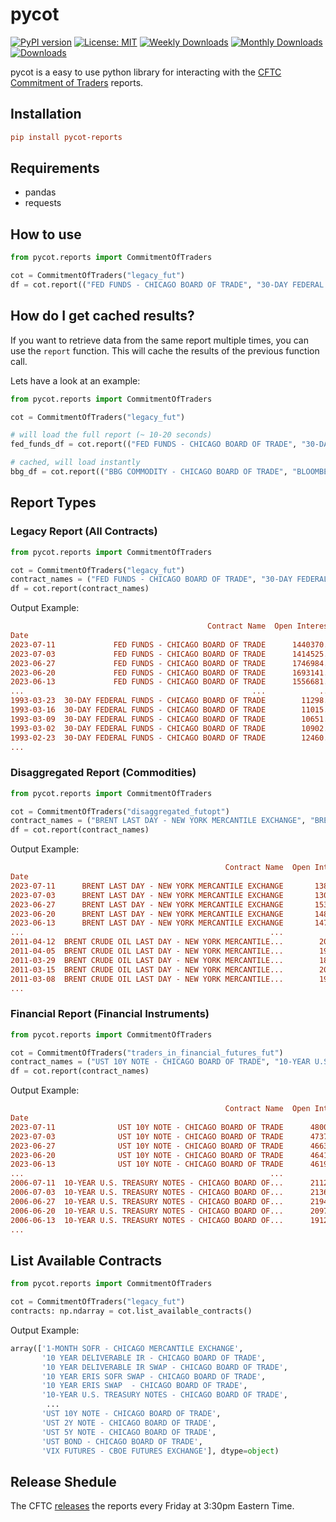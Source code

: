 # pycot

[![PyPI version](https://d25lcipzij17d.cloudfront.net/badge.svg?id=py&r=r&ts=1683906897&type=6e&v=0.1.1&x2=0)](https://badge.fury.io/py/pycot-reports)
[![License: MIT](https://img.shields.io/badge/License-MIT-red.svg)](https://github.com/philsv/pycot/blob/main/LICENSE)
[![Weekly Downloads](https://static.pepy.tech/personalized-badge/pycot-reports?period=week&units=international_system&left_color=grey&right_color=blue&left_text=downloads/week)](https://pepy.tech/project/pycot-reports)
[![Monthly Downloads](https://static.pepy.tech/personalized-badge/pycot-reports?period=month&units=international_system&left_color=grey&right_color=blue&left_text=downloads/month)](https://pepy.tech/project/pycot-reports)
[![Downloads](https://static.pepy.tech/personalized-badge/pycot-reports?period=total&units=international_system&left_color=grey&right_color=blue&left_text=downloads)](https://pepy.tech/project/pycot-reports)

pycot is a easy to use python library for interacting with the [CFTC Commitment of Traders](https://www.cftc.gov/MarketReports/CommitmentsofTraders/index.htm) reports.

## Installation

```ini
pip install pycot-reports
```

## Requirements

* pandas
* requests

## How to use

```python
from pycot.reports import CommitmentOfTraders

cot = CommitmentOfTraders("legacy_fut")
df = cot.report(("FED FUNDS - CHICAGO BOARD OF TRADE", "30-DAY FEDERAL FUNDS - CHICAGO BOARD OF TRADE"))
```

## How do I get cached results?

If you want to retrieve data from the same report multiple times, you can use the `report` function. This will cache the results of the previous function call.

Lets have a look at an example:

```python
from pycot.reports import CommitmentOfTraders

cot = CommitmentOfTraders("legacy_fut")

# will load the full report (~ 10-20 seconds)
fed_funds_df = cot.report(("FED FUNDS - CHICAGO BOARD OF TRADE", "30-DAY FEDERAL FUNDS - CHICAGO BOARD OF TRADE"))

# cached, will load instantly
bbg_df = cot.report(("BBG COMMODITY - CHICAGO BOARD OF TRADE", "BLOOMBERG COMMODITY INDEX - CHICAGO BOARD OF TRADE"))
```

## Report Types

### Legacy Report (All Contracts)

```python
from pycot.reports import CommitmentOfTraders

cot = CommitmentOfTraders("legacy_fut")
contract_names = ("FED FUNDS - CHICAGO BOARD OF TRADE", "30-DAY FEDERAL FUNDS - CHICAGO BOARD OF TRADE")
df = cot.report(contract_names)
```

Output Example:

```ini
                                            Contract Name  Open Interest  ...  Net Change, Large Spec  Net % of OI, Large Spec
Date                                                                      ...                                                                                                                                  
2023-07-11             FED FUNDS - CHICAGO BOARD OF TRADE      1440370.0  ...                -58101.0                    -11.5
2023-07-03             FED FUNDS - CHICAGO BOARD OF TRADE      1414525.0  ...                -17553.0                     -7.5
2023-06-27             FED FUNDS - CHICAGO BOARD OF TRADE      1746984.0  ...                 12437.0                     -5.1
2023-06-20             FED FUNDS - CHICAGO BOARD OF TRADE      1693141.0  ...                 84512.0                     -6.0
2023-06-13             FED FUNDS - CHICAGO BOARD OF TRADE      1556681.0  ...                 60704.0                    -12.0
...                                                   ...            ...  ...                     ...                      ...
1993-03-23  30-DAY FEDERAL FUNDS - CHICAGO BOARD OF TRADE        11298.0  ...                   106.0                      9.1
1993-03-16  30-DAY FEDERAL FUNDS - CHICAGO BOARD OF TRADE        11015.0  ...                    -8.0                      8.3
1993-03-09  30-DAY FEDERAL FUNDS - CHICAGO BOARD OF TRADE        10651.0  ...                   -51.0                      8.8
1993-03-02  30-DAY FEDERAL FUNDS - CHICAGO BOARD OF TRADE        10902.0  ...                  -190.0                      9.0
1993-02-23  30-DAY FEDERAL FUNDS - CHICAGO BOARD OF TRADE        12460.0  ...                   -83.0                      9.4
...
```

### Disaggregated Report (Commodities)

```python
from pycot.reports import CommitmentOfTraders

cot = CommitmentOfTraders("disaggregated_futopt")
contract_names = ("BRENT LAST DAY - NEW YORK MERCANTILE EXCHANGE", "BRENT CRUDE OIL LAST DAY - NEW YORK MERCANTILE EXCHANGE")
df = cot.report(contract_names)
```

Output Example:

```ini
                                                Contract Name  Open Interest   ...  Net Change Managed Money  Net % of OI Managed Money
Date                                                                           ...                                                                                                                            
2023-07-11      BRENT LAST DAY - NEW YORK MERCANTILE EXCHANGE       138358.0   ...                  -2134.0                        -2.9
2023-07-03      BRENT LAST DAY - NEW YORK MERCANTILE EXCHANGE       130715.0   ...                   9436.0                        -1.4
2023-06-27      BRENT LAST DAY - NEW YORK MERCANTILE EXCHANGE       153190.0   ...                  -6135.0                        -7.4
2023-06-20      BRENT LAST DAY - NEW YORK MERCANTILE EXCHANGE       148800.0   ...                   2367.0                        -3.5
2023-06-13      BRENT LAST DAY - NEW YORK MERCANTILE EXCHANGE       147598.0   ...                  -3872.0                        -5.1
...                                                       ...            ...                            ...                         ...
2011-04-12  BRENT CRUDE OIL LAST DAY - NEW YORK MERCANTILE...        20546.0   ...                   -484.0                        17.1
2011-04-05  BRENT CRUDE OIL LAST DAY - NEW YORK MERCANTILE...        19533.0   ...                    655.0                        20.4
2011-03-29  BRENT CRUDE OIL LAST DAY - NEW YORK MERCANTILE...        18178.0   ...                   -276.0                        18.4
2011-03-15  BRENT CRUDE OIL LAST DAY - NEW YORK MERCANTILE...        20233.0   ...                    231.0                        17.9
2011-03-08  BRENT CRUDE OIL LAST DAY - NEW YORK MERCANTILE...        19639.0   ...                      NaN                        17.3
...
```

### Financial Report (Financial Instruments)

```python
from pycot.reports import CommitmentOfTraders

cot = CommitmentOfTraders("traders_in_financial_futures_fut")
contract_names = ("UST 10Y NOTE - CHICAGO BOARD OF TRADE", "10-YEAR U.S. TREASURY NOTES - CHICAGO BOARD OF TRADE", "10 YEAR U.S. TREASURY NOTES - CHICAGO BOARD OF TRADE")
df = cot.report(contract_names)
```

Output Example:

```ini
                                                Contract Name  Open Interest   ...  Net Change Lev Money  Net % of OI Lev Money
Date                                                                           ...                                                                                        
2023-07-11              UST 10Y NOTE - CHICAGO BOARD OF TRADE      4800091.0   ...              155532.0                  -26.8
2023-07-03              UST 10Y NOTE - CHICAGO BOARD OF TRADE      4737762.0   ...                7710.0                  -30.4
2023-06-27              UST 10Y NOTE - CHICAGO BOARD OF TRADE      4663919.0   ...              -51457.0                  -31.1
2023-06-20              UST 10Y NOTE - CHICAGO BOARD OF TRADE      4641767.0   ...              -53136.0                  -30.2
2023-06-13              UST 10Y NOTE - CHICAGO BOARD OF TRADE      4619668.0   ...               69602.0                  -29.1
...                                                       ...            ...   ...                   ...                    ...
2006-07-11  10-YEAR U.S. TREASURY NOTES - CHICAGO BOARD OF...      2112145.0   ...               28199.0                    1.8
2006-07-03  10-YEAR U.S. TREASURY NOTES - CHICAGO BOARD OF...      2136459.0   ...              -18122.0                    0.5
2006-06-27  10-YEAR U.S. TREASURY NOTES - CHICAGO BOARD OF...      2194364.0   ...               13929.0                    1.3
2006-06-20  10-YEAR U.S. TREASURY NOTES - CHICAGO BOARD OF...      2097072.0   ...              -27203.0                    0.6
2006-06-13  10-YEAR U.S. TREASURY NOTES - CHICAGO BOARD OF...      1912279.0   ...                   NaN                    2.2
...
```

## List Available Contracts

```python
from pycot.reports import CommitmentOfTraders

cot = CommitmentOfTraders("legacy_fut")
contracts: np.ndarray = cot.list_available_contracts()
```

Output Example:

```python
array(['1-MONTH SOFR - CHICAGO MERCANTILE EXCHANGE',
       '10 YEAR DELIVERABLE IR - CHICAGO BOARD OF TRADE',
       '10 YEAR DELIVERABLE IR SWAP - CHICAGO BOARD OF TRADE',
       '10 YEAR ERIS SOFR SWAP - CHICAGO BOARD OF TRADE',
       '10 YEAR ERIS SWAP  - CHICAGO BOARD OF TRADE',
       '10-YEAR U.S. TREASURY NOTES - CHICAGO BOARD OF TRADE',
        ...
       'UST 10Y NOTE - CHICAGO BOARD OF TRADE',
       'UST 2Y NOTE - CHICAGO BOARD OF TRADE',
       'UST 5Y NOTE - CHICAGO BOARD OF TRADE',
       'UST BOND - CHICAGO BOARD OF TRADE',
       'VIX FUTURES - CBOE FUTURES EXCHANGE'], dtype=object)
```

## Release Shedule

The CFTC [releases](https://www.cftc.gov/MarketReports/CommitmentsofTraders/ReleaseSchedule/index.htm) the reports every Friday at 3:30pm Eastern Time.
